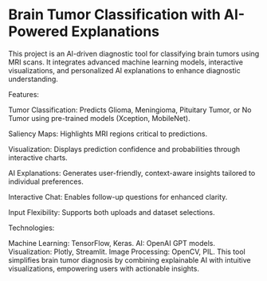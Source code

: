<h1>Brain Tumor Classification with AI-Powered Explanations</h1>
This project is an AI-driven diagnostic tool for classifying brain tumors using MRI scans. It integrates advanced machine learning models, interactive visualizations, and personalized AI explanations to enhance diagnostic understanding.

Features:

Tumor Classification: Predicts Glioma, Meningioma, Pituitary Tumor, or No Tumor using pre-trained models (Xception, MobileNet).

Saliency Maps: Highlights MRI regions critical to predictions.

Visualization: Displays prediction confidence and probabilities through interactive charts.

AI Explanations: Generates user-friendly, context-aware insights tailored to individual preferences.

Interactive Chat: Enables follow-up questions for enhanced clarity.

Input Flexibility: Supports both uploads and dataset selections.

Technologies:

Machine Learning: TensorFlow, Keras.
AI: OpenAI GPT models.
Visualization: Plotly, Streamlit.
Image Processing: OpenCV, PIL.
This tool simplifies brain tumor diagnosis by combining explainable AI with intuitive visualizations, empowering users with actionable insights.
